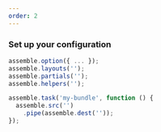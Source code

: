 ```yaml
---
order: 2
---
```

### Set up your configuration

```js
assemble.option({ ... });
assemble.layouts('');
assemble.partials('');
assemble.helpers('');

assemble.task('my-bundle', function () {
  assemble.src('')
    .pipe(assemble.dest(''));
});
```